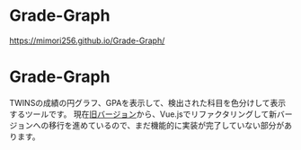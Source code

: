 # Grade-Graph
https://mimori256.github.io/Grade-Graph/
# Grade-Graph
TWINSの成績の円グラフ、GPAを表示して、検出された科目を色分けして表示するツールです。 
現在[旧バージョン](https://github.com/Mimori256/Grade-Graph-Old)から、Vue.jsでリファクタリングして新バージョンへの移行を進めているので、まだ機能的に実装が完了していない部分があります。
